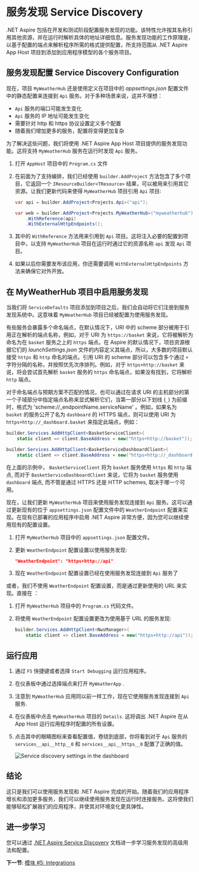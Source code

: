 # 服务发现 Service Discovery

.NET Aspire 包括在开发和测试阶段配置服务发现的功能。该特性允许按其名称引用其他资源，并在运行时解析具体的地址详细信息。服务发现功能的工作原理是，以基于配置的端点来解析程序所需的格式提供配置，所支持范围从 .NET Aspire App Host 项目到添加到应用程序模型的各个服务项目。

## 服务发现配置 Service Discovery Configuration

现在，项目 `MyWeatherHub` 还是使用定义在项目中的 *appsettings.json* 配置文件中的静态配置来连接到 `Api` 服务。对于多种场景来说，这并不理想：

- `Api` 服务的端口可能发生变化
- `Api` 服务的 IP 地址可能发生变化
- 需要针对 http 和 https 协议设置定义多个配置
- 随着我们增加更多的服务，配置将变得更加复杂

为了解决这些问题，我们将使用 .NET Aspire App Host 项目提供的服务发现功能。这将支持 `MyWeatherHub` 服务在运行时发现 `Api` 服务。

1. 打开 `AppHost` 项目中的 `Program.cs` 文件
2. 在前面为了支持编排，我们已经使用 `builder.AddProject` 方法包含了多个项目，它返回一个 `IResourceBuilder<TResource>` 结果，可以被用来引用其它资源。让我们更新代码来使得 `MyWeatherHub` 项目引用 `Api` 项目:

    ```csharp
    var api = builder.AddProject<Projects.Api>("api");

    var web = builder.AddProject<Projects.MyWeatherHub>("myweatherhub")
        .WithReference(api)
        .WithExternalHttpEndpoints();
    ```

3. 其中的 `WithReference` 方法用来引用到 `Api` 项目。这将注入必要的配置到项目中，以支持 `MyWeatherHub` 项目在运行时通过它的资源名称 `api` 发现 `Api` 项目。
4. 如果以后你需要发布该应用，你还需要调用 `WithExternalHttpEndpoints` 方法来确保它对外开放。

## 在 MyWeatherHub 项目中启用服务发现

当我们将 `ServiceDefaults` 项目添加到项目之后，我们会自动将它们注册到服务发现系统中。这意味着 `MyWeatherHub` 项目已经被配置为使用服务发现。

有些服务会暴露多个命名端点，在默认情况下，URI 中的 scheme 部分被用于引用正在解析的端点名称，例如，对于 URI 为 `https://basket` 来说，它将被解析为命名为在 `basket` 服务之上的 `https` 端点。在 Aspire 的默认情况下，项目资源根据它们的  *launchSettings.json*  文件的内容定义其端点，所以，大多数的项目默认接受 `https` 和 `http` 命名的端点。引用 URI 的 scheme 部分可以包含多个通过 `+` 字符分隔的名称，并按照优先次序排列。例如，对于 `https+http://basket` 来说，将会尝试首先解析 `basket` 服务的 `https` 命名端点，如果没有找到，它将解析 `http` 端点。

对于命名端点与预期方案不匹配的情况，也可以通过在请求 URI 的主机部分的第一个子域部分中指定端点名称来显式解析它们，当第一部分以下划线 (`_`) 为前缀时，格式为 'scheme://_endpointName.serviceName' 。例如，如果名为 `basket` 的服务公开了名为 `dashboard` 的 HTTPS 端点，则可以使用 URI 为 `https+http://_dashboard.basket` 来指定此端点，例如：

```csharp
builder.Services.AddHttpClient<BasketServiceClient>(
    static client => client.BaseAddress = new("https+http://basket"));

builder.Services.AddHttpClient<BasketServiceDashboardClient>(
    static client => client.BaseAddress = new("https+http://_dashboard.basket"));
```

在上面的示例中， `BasketServiceClient` 将为 `basket` 服务使用 `https` 和 `http` 端点, 而对于 `BasketServiceDashboardClient` 来说，它将为 `basket` 服务使用 `dashboard` 端点, 而不管是通过 HTTPS 还是 HTTP schemes, 取决于哪一个可用。

现在，让我们更新 `MyWeatherHub` 项目来使用服务发现连接到 `Api` 服务。这可以通过更新现有的位于 `appsettings.json` 配置文件中的 `WeatherEndpoint` 配置来实现。在现有已部署的应用程序中启用 .NET Aspire 非常方便，因为您可以继续使用现有的配置设置。

1. 打开 `MyWeatherHub` 项目中的 `appsettings.json` 配置文件。
2. 更新 `WeatherEndpoint` 配置设置以使用服务发现:

    ```json
    "WeatherEndpoint": "https+http://api"
    ```

3. 现在 `WeatherEndpoint` 配置设置已经在使用服务发现连接到 `Api` 服务了

或者，我们不使用 `WeatherEndpoint` 配置设置，而是通过更新使用的 URL 来实现。直接在 ：

1. 打开 `MyWeatherHub` 项目中的 `Program.cs` 代码文件。
2. 将使用 `WeatherEndpoint` 配置设置更改为使用基于 URL 的服务发现:

    ```csharp
    builder.Services.AddHttpClient<NwsManager>(
        static client => client.BaseAddress = new("https+http://api"));
    ```

## 运行应用

1. 通过 `F5` 快捷键或者选择 `Start Debugging`  运行应用程序。
2. 在仪表板中通过选择端点来打开 `MyWeatherApp` .
3. 注意到 `MyWeatherHub` 应用同以前一样工作，现在它使用服务发现连接到 `Api` 服务.
4. 在仪表板中点击 `MyWeatherHub` 项目的 `Details`. 这将调出 .NET Aspire 在从 App Host 运行应用程序时配置的所有设置。
5. 点击其中的眼睛图标来查看配置值，卷绕到底部，你将看到对于 `Api` 服务的 `services__api__http__0` 和 `services__api__https__0` 配置了正确的值。

    ![Service discovery settings in the dashboard](media/dashboard-servicediscovery.png)

## 结论

这只是我们可以使用服务发现和 .NET Aspire 完成的开始。随着我们的应用程序增长和添加更多服务，我们可以继续使用服务发现在运行时连接服务。这将使我们能够轻松扩展我们的应用程序，并使其对环境变化更具弹性。

## 进一步学习

您可以通过 [.NET Aspire Service Discovery](https://learn.microsoft.com/dotnet/aspire/service-discovery/overview) 文档进一步学习服务发现的高级用法和配置。

**下一节**: [模块 #5: Integrations](../Lesson-05-Integrations/README.md)
